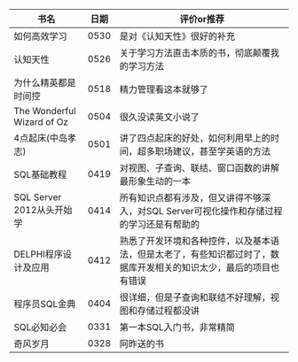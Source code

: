 书名|日期|评价or推荐
--|--|--
如何高效学习|0530|是对《认知天性》很好的补充
认知天性|0526|关于学习方法直击本质的书，彻底颠覆我的学习方法
为什么精英都是时间控|0518| 精力管理看这本就够了
The Wonderful Wizard of Oz|0504|很久没读英文小说了
4点起床(中岛孝志)|0501|讲了四点起床的好处，如何利用早上的时间，超多职场建议，甚至学英语的方法
SQL基础教程|0419|对视图、子查询、联结、窗口函数的讲解最形象生动的一本
SQL Server 2012从头开始学|0414|所有知识点都有涉及，但又讲得不够深入，对SQL Server可视化操作和存储过程的学习还是有帮助的
DELPHI程序设计及应用|0412|熟悉了开发环境和各种控件，以及基本语法，但是太老了，有些知识都过时了，数据库开发相关的知识太少，最后的项目也有错误
程序员SQL金典|0404|很详细，但是子查询和联结不好理解，视图和存储过程都没讲
SQL必知必会|0331|第一本SQL入门书，非常精简
奇风岁月|0328|阿昨送的书